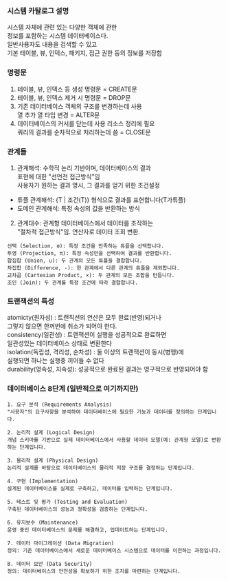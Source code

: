 
### 시스템 카탈로그 설명 

시스템 자체에 관련 있는 다양한 객체에 관한  
정보를 포함하는 시스템 데이터베이스다.  
일반사용자도 내용을 검색할 수 있고  
기본 테이블, 뷰, 인덱스, 패키지, 접근 권한 등의 정보를 저장함  

### 명령문 
1) 테이블, 뷰, 인덱스 등 생성 명령문 = CREATE문  
2) 테이블, 뷰, 인덱스 제거 시 명령문 = DROP문  
3) 기존 데이터베이스 객체의 구조를 변경하는데 사용  
열 추가 열 타입 변경 = ALTER문  
4) 데이터베이스의 커서를 닫는데 사용 리소스 정리에 필요  
쿼리의 결과를 순차적으로 처리하는데 씀 = CLOSE문  

### 관계들 
1) 관계해석: 수학적 논리 기반이며, 데이터베이스의 결과  
표현에 대한 "선언전 접근방식"임   
사용자가 원하는 결과 명시, 그 결과를 얻기 위한 조건설정  
- 튜플 관계해석: {T | 조건(T)} 형식으로 결과를 표현합니다(T가튜플)  
- 도메인 관계해석: 특정 속성의 값을 반환하는 방식  
2) 관계대수: 관계형 데이터베이스에서 데이터를 조작하는  
"절차적 접근방식"임. 연산자로 데이터 조회 변환.  

```
선택 (Selection, σ): 특정 조건을 만족하는 튜플을 선택합니다.
투영 (Projection, π): 특정 속성만을 선택하여 결과를 반환합니다.
합집합 (Union, ∪): 두 관계의 모든 튜플을 결합합니다.
차집합 (Difference, -): 한 관계에서 다른 관계의 튜플을 제외합니다.
교차곱 (Cartesian Product, ×): 두 관계의 모든 조합을 만듭니다.
조인 (Join): 두 관계를 특정 조건에 따라 결합합니다.
```

### 트랜잭션의 특성 
atomicty(원자성) : 트랜직션의 연산은 모두 완료(반영)되거나  
그렇지 않으면 한꺼번에 취소가 되어야 한다.  
consistency(일관성) : 트랜잭션이 실행을 성공적으로 완료하면  
일관성있는 데이터베이스 상태로 변환한다  
isolation(독립성, 격리성, 순차성) : 둘 이상의 트랜잭션이 동시(병행)에  
실행되면 하나는 실행중 끼어들 수 없다  
durability(영속성, 지속성): 성공적으로 완료된 결과는 영구적으로 반영되어야 함  

### 데이터베이스 8단계 (일반적으로 여기까지만)
```
1. 요구 분석 (Requirements Analysis)
"사용자"의 요구사항을 분석하여 데이터베이스에 필요한 기능과 데이터를 정의하는 단계입니다.
```
```
2. 논리적 설계 (Logical Design)
개념 스키마를 기반으로 실제 데이터베이스에서 사용할 데이터 모델(예: 관계형 모델)로 변환하는 단계입니다.
```
```
3. 물리적 설계 (Physical Design)
논리적 설계를 바탕으로 데이터베이스의 물리적 저장 구조를 결정하는 단계입니다.
```
```
4. 구현 (Implementation)
설계된 데이터베이스를 실제로 구축하고, 데이터를 입력하는 단계입니다.
```
```
5. 테스트 및 평가 (Testing and Evaluation)
구축된 데이터베이스의 성능과 정확성을 검증하는 단계입니다.
```
```
6. 유지보수 (Maintenance)
운영 중인 데이터베이스의 문제를 해결하고, 업데이트하는 단계입니다.
```
```
7. 데이터 마이그레이션 (Data Migration)
정의: 기존 데이터베이스에서 새로운 데이터베이스 시스템으로 데이터를 이전하는 과정입니다.
```
```
8. 데이터 보안 (Data Security)
정의: 데이터베이스의 안전성을 확보하기 위한 조치를 마련하는 단계입니다.
```
